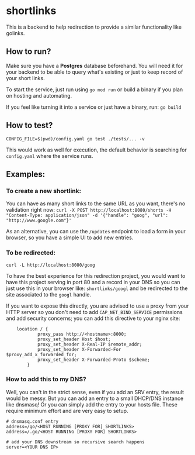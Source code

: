 # shortlinks

This is a backend to help redirection to provide a similar functionality like golinks.

## How to run?

Make sure you have a **Postgres** database beforehand. You will need it for your backend to be able to query what's existing or just to keep record of your short links.

To start the service, just run using `go mod run` or build a binary if you plan on hosting and automating.

If you feel like turning it into a service or just have a binary, run: `go build`

## How to test?

`CONFIG_FILE=$(pwd)/config.yaml go test ./tests/... -v`

This would work as well for execution, the default behavior is searching for `config.yaml` where the service runs.


## Examples:

### To create a new shortlink:
  You can have as many short links to the same URL as you want, there's no validation right now:
  `curl -X POST http://localhost:8080/shorts -H "Content-Type: application/json" -d '{"handle": "goog", "url": "http://www.google.com"}'`
  
  As an alternative, you can use the `/updates` endpoint to load a form in your browser, so you have a simple UI to add new entries.

  
### To be redirected:
  `curl -L http://localhost:8080/goog`

To have the best experience for this redirection project, you would want to have this project serving in port 80 and a record in your DNS so you can just use this in your browser like: `shortlinks/googl` and be redirected to the site associated to the `googl` handle.

If you want to expose this directly, you are advised to use a proxy from your HTTP server so you don't need to add `CAP_NET_BIND_SERVICE` permissions and add security concerns; you can add this directive to your nginx site:

```
	location / {
            proxy_pass http://<hostname>:8000;
            proxy_set_header Host $host;
            proxy_set_header X-Real-IP $remote_addr;
            proxy_set_header X-Forwarded-For $proxy_add_x_forwarded_for;
            proxy_set_header X-Forwarded-Proto $scheme;
        }
```

### How to add this to my DNS?

Well, you can't in the strict sense, even if you add an SRV entry, the result would be messy. But you can add an entry to a small DHCP/DNS instance like dnsmasq! Or you can simply add the entry to your hosts file. These require minimum effort and are very easy to setup.

```
# dnsmasq.conf entry
address=/go/<HOST RUNNING [PROXY FOR] SHORTLINKS>
address=/.go/<HOST RUNNING [PROXY FOR] SHORTLINKS>

# add your DNS downstream so recursive search happens
server=<YOUR DNS IP>
```
